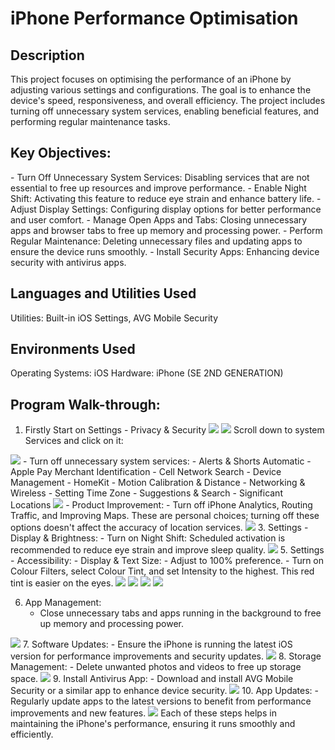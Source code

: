 <h1>iPhone Performance Optimisation</h1>

<h2>Description</h2>
This project focuses on optimising the performance of an iPhone by adjusting various settings and configurations. The goal is to enhance the device's speed, responsiveness, and overall efficiency. The project includes turning off unnecessary system services, enabling beneficial features, and performing regular maintenance tasks.

<h2>Key Objectives:</h2>
- Turn Off Unnecessary System Services: Disabling services that are not essential to free up resources and improve performance.
- Enable Night Shift: Activating this feature to reduce eye strain and enhance battery life.
- Adjust Display Settings: Configuring display options for better performance and user comfort.
- Manage Open Apps and Tabs: Closing unnecessary apps and browser tabs to free up memory and processing power.
- Perform Regular Maintenance: Deleting unnecessary files and updating apps to ensure the device runs smoothly.
- Install Security Apps: Enhancing device security with antivirus apps.

<h2>Languages and Utilities Used</h2>
Utilities: Built-in iOS Settings, AVG Mobile Security

<h2>Environments Used</h2>
Operating Systems: iOS
Hardware: iPhone (SE 2ND GENERATION) 

<h2>Program Walk-through:</h2>

1. Firstly Start on Settings - Privacy & Security
<img src="https://i.imgur.com/McCWs13.png"> <img src="https://i.imgur.com/FlB48A4.png">
Scroll down to system Services and click on it:
<img src="https://i.imgur.com/ptA5bE4.png"> 
    - Turn off unnecessary system services:
        - Alerts & Shorts Automatic
        - Apple Pay Merchant Identification
        - Cell Network Search
        - Device Management
        - HomeKit
        - Motion Calibration & Distance
        - Networking & Wireless
        - Setting Time Zone
        - Suggestions & Search
        - Significant Locations
<img src="https://i.imgur.com/fj15MsH.png">
    - Product Improvement:
        - Turn off iPhone Analytics, Routing Traffic, and Improving Maps. These are personal choices; turning off these options doesn't affect the accuracy of location services.
<img src="https://i.imgur.com/PabJ3T6.png">
3. Settings - Display & Brightness:
    - Turn on Night Shift: Scheduled activation is recommended to reduce eye strain and improve sleep quality.
<img src="https://i.imgur.com/fL843bK.png">
5. Settings - Accessibility:
    - Display & Text Size:
        - Adjust to 100% preference.
        - Turn on Colour Filters, select Colour Tint, and set Intensity to the highest. This red tint is easier on the eyes.
<img src="https://i.imgur.com/2XUwFhk.png"> <img src="https://i.imgur.com/CHFvYtL.png">
<img src="https://i.imgur.com/KXNf1FB.png"> <img src="https://i.imgur.com/SCVq7CF.png">

6. App Management:
    - Close unnecessary tabs and apps running in the background to free up memory and processing power.
<img src="https://i.imgur.com/M0alaUD.png">
7. Software Updates:
    - Ensure the iPhone is running the latest iOS version for performance improvements and security updates.
<img src="https://i.imgur.com/zymUUWA.png">
8. Storage Management:
    - Delete unwanted photos and videos to free up storage space.
<img src="https://i.imgur.com/unJ0AC9.jpeg">
9. Install Antivirus App:
    - Download and install AVG Mobile Security or a similar app to enhance device security.
<img src="https://i.imgur.com/RNMTUtX.png">
10. App Updates:
    - Regularly update apps to the latest versions to benefit from performance improvements and new features.
<img src="https://i.imgur.com/Sn1DDB7.jpeg"> 
Each of these steps helps in maintaining the iPhone's performance, ensuring it runs smoothly and efficiently.
